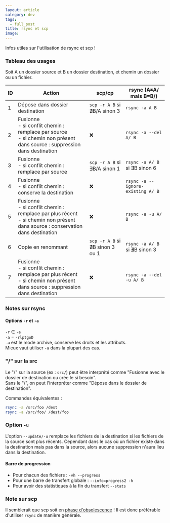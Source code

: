```yaml
---
layout: article
category: dev
tags:
  - full_post
title: rsync et scp
image:
---
```

Infos utiles sur l'utilisation de rsync et scp !

<!--more-->

### Tableau des usages

Soit A un dossier source et B un dossier destination, et chemin un dossier ou un fichier.

| ID  | Action                                                                                                                             | scp/cp                          | rsync (A≠A/  mais B=B/)           |
| --- | ---------------------------------------------------------------------------------------------------------------------------------- | ------------------------------- | --------------------------------- |
| 1   | Dépose dans dossier destination                                                                                                    | `scp -r A B` si ∄B/A sinon 3    | `rsync -a A B`                    |
| 2   | Fusionne <br>- si conflit chemin : remplace par source<br>- si chemin non présent dans source : suppression dans destination       | ❌                               | `rsync -a --del A/ B`             |
| 3   | Fusionne <br>- si conflit chemin : remplace par source                                                                             | `scp -r A B` si ∃B/A sinon 1    | `rsync -a A/ B` si ∃B sinon 6     |
| 4   | Fusionne <br>- si conflit chemin : conserve la destination                                                                         | ❌                               | `rsync -a --ignore-existing A/ B` |
| 5   | Fusionne <br>- si conflit chemin : remplace par plus récent<br>- si chemin non présent dans source : conservation dans destination | ❌                               | `rsync -a -u A/ B`                |
| 6   | Copie en renommant                                                                                                                 | `scp -r A B` si ∄B sinon 3 ou 1 | `rsync -a A/ B` si ∄B sinon 3     |
| 7   | Fusionne<br>- si conflit chemin : remplace par plus récent<br>- si chemin non présent dans source : suppression dans destination   | ❌                               | `rsync -a --del -u A/ B`          |

### Notes sur rsync
#### Options `-r` et `-a`

`-r` ∈ `-a`  
`-a` = `-rlptgoD`  
`-a` est le mode archive, conserve les droits et les attributs.  
Mieux vaut utiliser `-a` dans la plupart des cas.

### "/" sur la src

Le "/" sur la source (ex : `src/`) peut être interprété comme "Fusionne avec le dossier de destination ou crée le si besoin".  
Sans le "/", on peut l'interpréter comme "Dépose dans le dossier de destination".  

Commandes équivalentes :

```bash
rsync -a /src/foo /dest
rsync -a /src/foo/ /dest/foo
```

### Option `-u`

L'option `--update/-u` remplace les fichiers de la destination si les fichiers de la source sont plus récents. Cependant dans le cas où un fichier existe dans la destination mais pas dans la source, alors aucune suppression n'aura lieu dans la destination.
#### Barre de progression

- Pour chacun des fichiers : `-vh --progress`
- Pour une barre de transfert globale : `--info=progress2 -h`
- Pour avoir des statistiques à la fin du transfert `--stats`

### Note sur scp  

Il semblerait que scp soit en [phase d'obsolescence](https://itsfoss.com/deprecated-linux-commands/) ! Il est donc préférable d'utiliser `rsync` de manière générale. 